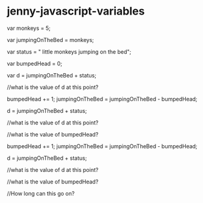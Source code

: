 # jenny-javascript-variables

var monkeys = 5;


var jumpingOnTheBed = monkeys;


var status = " little monkeys jumping on the bed";


var bumpedHead = 0;


var d = jumpingOnTheBed + status;


//what is the value of d at this point?


bumpedHead += 1;
jumpingOnTheBed = jumpingOnTheBed - bumpedHead;


d = jumpingOnTheBed + status;


//what is the value of d at this point?


//what is the value of bumpedHead?


bumpedHead += 1;
jumpingOnTheBed = jumpingOnTheBed - bumpedHead;


d = jumpingOnTheBed + status;


//what is the value of d at this point?


//what is the value of bumpedHead?

//How long can this go on?
